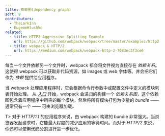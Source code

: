 ```yaml
---
title: 依赖图(dependency graph)
sort: 9
contributors:
  - TheLarkInn
  - EugeneHlushko
related:
  - title: HTTP2 Aggressive Splitting Example
    url: https://github.com/webpack/webpack/tree/master/examples/http2-aggressive-splitting
  - title: webpack & HTTP/2
    url: https://medium.com/webpack/webpack-http-2-7083ec3f3ce6
---
```


每当一个文件依赖另一个文件时，webpack 都会将文件视为直接存在 _依赖关系_。这使得 webpack 可以获取非代码资源，如 images 或 web 字体等。并会把它们作为 _依赖_ 提供给应用程序。

当 webpack 处理应用程序时，它会根据命令行参数中或配置文件中定义的模块列表开始处理。
从 [_入口_](/concepts/entry-points/) 开始，webpack 会递归的构建一个 _依赖关系图_，这个依赖图包含着应用程序中所需的每个模块，然后将所有模块打包为少量的 _bundle_ —— 通常只有一个 —— 可由浏览器加载。

T> 对于 _HTTP/1.1_ 的应用程序来说，由 webpack 构建的 bundle 非常强大。当浏览器发起请求时，它能最大程度的减少应用的等待时间。而对于 _HTTP/2_ 来说，你还可以使用[代码分割](/guides/code-splitting/)进行进一步优化。
